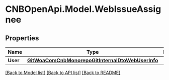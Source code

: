 # CNBOpenApi.Model.WebIssueAssignee

## Properties

Name | Type | Description | Notes
------------ | ------------- | ------------- | -------------
**User** | [**GitWoaComCnbMonorepoGitInternalDtoWebUserInfo**](GitWoaComCnbMonorepoGitInternalDtoWebUserInfo.md) |  | [optional] 

[[Back to Model list]](../../README.md#documentation-for-models) [[Back to API list]](../../README.md#documentation-for-api-endpoints) [[Back to README]](../../README.md)

